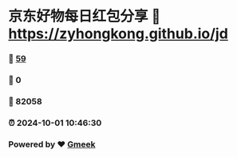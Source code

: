 # 京东好物每日红包分享 :link: https://zyhongkong.github.io/jd 
### :page_facing_up: [59](https://zyhongkong.github.io/jd/tag.html) 
### :speech_balloon: 0 
### :hibiscus: 82058 
### :alarm_clock: 2024-10-01 10:46:30 
### Powered by :heart: [Gmeek](https://github.com/Meekdai/Gmeek)
